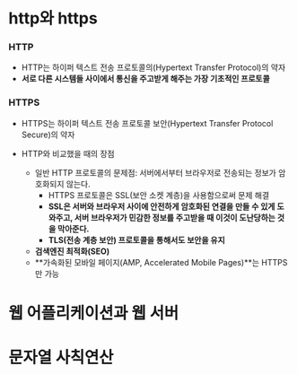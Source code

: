 # http와 https

### HTTP

- HTTP는 하이퍼 텍스트 전송 프로토콜의(Hypertext Transfer Protocol)의 약자
- **서로 다른 시스템들 사이에서 통신을 주고받게 해주는 가장 기초적인 프로토콜**

### HTTPS

- HTTPS는 하이퍼 텍스트 전송 프로토콜 보안(Hypertext Transfer Protocol Secure)의 약자

- HTTP와 비교했을 때의 장점

  - 일반 HTTP 프로토콜의 문제점: 서버에서부터 브라우저로 전송되는 정보가 암호화되지 않는다.
    -  HTTPS 프로토콜은 SSL(보안 소켓 계층)을 사용함으로써 문제 해결
    -  **SSL은 서버와 브라우저 사이에 안전하게 암호화된 연결을 만들 수 있게 도와주고, 서버 브라우저가 민감한 정보를 주고받을 때 이것이 도난당하는 것을 막아준다.**
    -  **TLS(전송 계층 보안) 프로토콜을 통해서도 보안을 유지**
  - **검색엔진 최적화(SEO)**
  - **가속화된 모바일 페이지(AMP, Accelerated Mobile Pages)**는 HTTPS만 가능

  

# 웹 어플리케이션과 웹 서버



# 문자열 사칙연산

